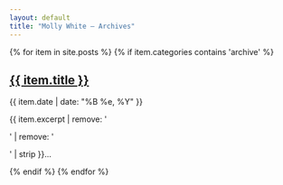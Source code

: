 ```yaml
---
layout: default
title: "Molly White – Archives"
---
```

<div class="toc">
  <div class="post-list"> 
  {% for item in site.posts %}
    {% if item.categories contains 'archive' %}
      <article class="post-item">
        <h2 class="title-text"><a href="{{ site.baseurl }}{{ item.url }}">{{ item.title }}</a></h2>
        <div class="post-data">
          <div class="post-meta">
            <time datetime="{{item.date}}">{{ item.date | date: "%B %e, %Y" }}</time>
          </div>
          <p>{{ item.excerpt | remove: '<p>' | remove: '</p>' | strip }}...</p>
        </div>
      </article>
    {% endif %}
  {% endfor %}
  </div>
</div>



